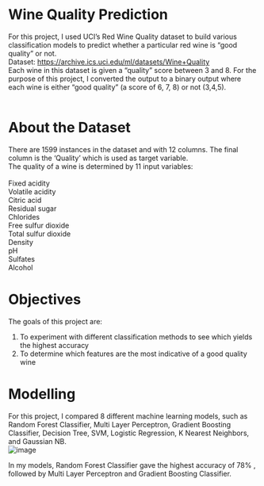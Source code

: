 # Wine Quality Prediction 

For this project, I used UCI’s Red Wine Quality dataset to build various classification models to predict whether a particular red wine is “good quality” or not. <br> 
Dataset: https://archive.ics.uci.edu/ml/datasets/Wine+Quality <br>
Each wine in this dataset is given a “quality” score between 3 and 8. For the purpose of this project, I converted the output to a binary output where each wine is either “good quality” (a score of 6, 7, 8) or not (3,4,5). <br>
<br>
# About the Dataset 
There are 1599 instances in the dataset and with 12 columns. The final column is the ‘Quality’ which is used as target variable. <br>
The quality of a wine is determined by 11 input variables:
<br><br>
Fixed acidity <Br>
Volatile acidity<Br>
Citric acid<Br>
Residual sugar<Br>
Chlorides<Br>
Free sulfur dioxide<Br>
Total sulfur dioxide<Br>
Density<Br>
pH<Br>
Sulfates<Br>
Alcohol
<Br>
  
# Objectives
The goals of this project are: <Br>
1. To experiment with different classification methods to see which yields the highest accuracy<br>
2. To determine which features are the most indicative of a good quality wine <br>

  
# Modelling
  
For this project, I compared 8 different machine learning models, such as Random Forest Classifier, Multi Layer Perceptron, Gradient Boosting Classifier, Decision Tree, SVM, Logistic Regression, K Nearest Neighbors, and Gaussian NB. 
<br>
![image](https://user-images.githubusercontent.com/90071614/181048123-fc5a4d7e-3a20-4580-9b72-aeab652ac2fa.png)

In my models, Random Forest Classifier gave the highest accuracy of 78% , followed by Multi Layer Perceptron and Gradient Boosting Classifier.
